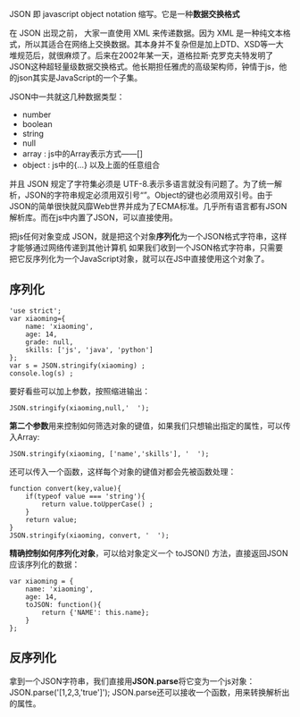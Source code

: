 JSON 即 javascript object notation 缩写。它是一种**数据交换格式**

在 JSON 出现之前， 大家一直使用 XML 来传递数据。因为 XML 是一种纯文本格式，所以其适合在网络上交换数据。其本身并不复杂但是加上DTD、XSD等一大堆规范后，就很麻烦了。后来在2002年某一天，道格拉斯·克罗克夫特发明了JSON这种超轻量级数据交换格式。他长期担任雅虎的高级架构师，钟情于js，他的json其实是JavaScript的一个子集。

JSON中一共就这几种数据类型：
- number
- boolean
- string
- null
- array : js中的Array表示方式——[]
- object : js中的{...}
以及上面的任意组合

并且 JSON 规定了字符集必须是 UTF-8.表示多语言就没有问题了。为了统一解析，JSON的字符串规定必须用双引号“”。Object的键也必须用双引号。由于JSON的简单很快就风靡Web世界并成为了ECMA标准。几乎所有语言都有JSON解析库。而在js中内置了JSON，可以直接使用。

把js任何对象变成 JSON，就是把这个对象**序列化**为一个JSON格式字符串，这样才能够通过网络传递到其他计算机
如果我们收到一个JSON格式字符串，只需要把它反序列化为一个JavaScript对象，就可以在JS中直接使用这个对象了。

## 序列化
```
'use strict';
var xiaoming={
    name: 'xiaoming',
    age: 14,
    grade: null,
    skills: ['js', 'java', 'python']
};
var s = JSON.stringify(xiaoming) ;
console.log(s) ;
```
要好看些可以加上参数，按照缩进输出：
```
JSON.stringify(xiaoming,null,'  ');
```
**第二个参数**用来控制如何筛选对象的键值，如果我们只想输出指定的属性，可以传入Array:
```
JSON.stringify(xiaoming, ['name','skills'], '  ');
```
还可以传入一个函数，这样每个对象的键值对都会先被函数处理：
```
function convert(key,value){
    if(typeof value === 'string'){
        return value.toUpperCase() ;
    }
    return value;
}
JSON.stringify(xiaoming, convert, '  ');
```
**精确控制如何序列化对象**，可以给对象定义一个 toJSON() 方法，直接返回JSON应该序列化的数据：
```
var xiaoming = {
    name: 'xiaoming',
    age: 14,
    toJSON: function(){
        return {'NAME': this.name};
    }
};
```

## 反序列化
拿到一个JSON字符串，我们直接用**JSON.parse**将它变为一个js对象：
JSON.parse('[1,2,3,'true']');
JSON.parse还可以接收一个函数，用来转换解析出的属性。
